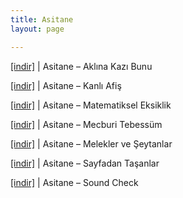 ```yaml
---
title: Asitane
layout: page

---
```

<a href="https://cloud.mail.ru/public/f4cd3bd96d66/Asitane%20-%20Akl%C4%B1na%20Kaz%C4%B1%20Bunu" target="_blank">[indir]</a>   |   Asitane &#8211; Aklına Kazı Bunu

<a href="https://cloud.mail.ru/public/1ec1a5248849/Asitane%20-%20Kanl%C4%B1%20Afi%C5%9F" target="_blank">[indir]</a>   |   Asitane &#8211; Kanlı Afiş

<a href="https://cloud.mail.ru/public/8b840681d7ce/Asitane%20-%20Matematiksel%20Eksiklik%20Mixtape" target="_blank">[indir]</a>   |   Asitane &#8211; Matematiksel Eksiklik

<a href="https://cloud.mail.ru/public/0d982ec5b393/Asitane%20-%20Mecburi%20Tebessum" target="_blank">[indir]</a>   |   Asitane &#8211; Mecburi Tebessüm

<a href="https://cloud.mail.ru/public/ac004026ec10/Asitane%20-%20Melekler%20ve%20%C5%9Eeytanlar" target="_blank">[indir]</a>   |   Asitane &#8211; Melekler ve Şeytanlar

<a href="https://cloud.mail.ru/public/ea830791c629/Asitane%20-%20Sayfadan%20Tasanlar" target="_blank">[indir]</a>   |   Asitane &#8211; Sayfadan Taşanlar

<a href="https://cloud.mail.ru/public/0bb3a78312ee/Asitane%20-%20Sound%20Check" target="_blank">[indir]</a>   |   Asitane &#8211; Sound Check
